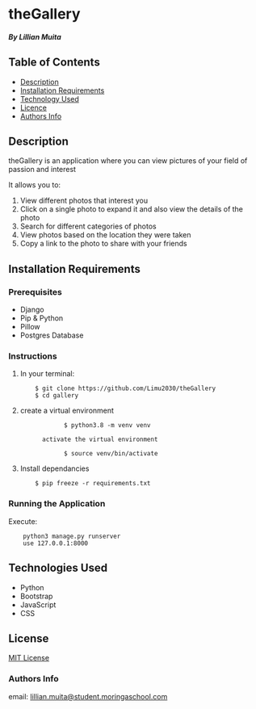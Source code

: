 # theGallery

##### By Lillian Muita

## Table of Contents

- [Description](#Description)
- [Installation Requirements](#installation-requirements)
- [Technology Used](#technologies-used)
- [Licence](#licence)
- [Authors Info](#author-Info)

## Description

<p>theGallery is an application where you can view pictures of your field of passion and interest</p>

It allows you to:
<ol>
<li>View different photos that interest you </li>
<li>Click on a single photo to expand it and also view the details of the photo</li>
<li>Search for different categories of photos </li>
<li>View photos based on the location they were taken</li>
<li>Copy a link to the photo to share with your friends</li>
</ol>


## Installation Requirements

### Prerequisites

- Django
- Pip & Python
- Pillow 
- Postgres Database


### Instructions
<ol>
        <li>In your terminal:

        $ git clone https://github.com/Limu2030/theGallery
        $ cd gallery
</li>
        <li> create a virtual environment

                $ python3.8 -m venv venv

          activate the virtual environment 

                $ source venv/bin/activate

  </li>
  <li> Install dependancies

        $ pip freeze -r requirements.txt
  </li>
</ol>

### Running the Application
Execute: 

        python3 manage.py runserver
        use 127.0.0.1:8000


## Technologies Used

- Python
- Bootstrap
- JavaScript
- CSS



## License

[MIT License](LICENSE)

### Authors Info

email: lillian.muita@student.moringaschool.com

